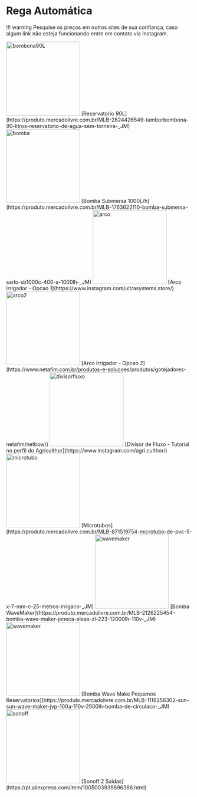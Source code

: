 # Rega Automática
!!! warning
    Pesquise os preços em outros sites de sua confiança, caso algum link não esteja funcionando entre em contato via Instagram.

<img src="../images/bombona.webp" alt="bombona90L" width="200"/>   
[Reservatorio 90L](https://produto.mercadolivre.com.br/MLB-2824426549-tamborbombona-90-litros-reservatorio-de-agua-sem-torneira-_JM)

<img src="../images/bomba.webp" alt="bomba" width="200"/>   
[Bomba Submersa 1000L/h](https://produto.mercadolivre.com.br/MLB-1763622110-bomba-submersa-sarlo-sb1000c-400-a-1000lh-_JM)

<img src="../images/arco.webp" alt="arco" width="200"/>   
[Arco Irrigador - Opcao 1](https://www.instagram.com/ultrasystems.store/)

<img src="../images/arco2.webp" alt="arco2" width="200"/>
[Arco Irrigador - Opcao 2](https://www.netafim.com.br/produtos-e-solucoes/produtos/gotejadores-netafim/netbow/)

<img src="../images/divisorfluxo.webp" alt="divisorfluxo" width="200"/>   
[Divisor de Fluxo - Tutorial no perfil do Agriculthor](https://www.instagram.com/agri.culthor/)

<img src="../images/microtubo.webp" alt="microtubo" width="200"/>   
[Microtubos](https://produto.mercadolivre.com.br/MLB-871519754-microtubo-de-pvc-5-x-7-mm-c-25-metros-irrigaco-_JM)

<img src="../images/wavemaker.webp" alt="wavemaker" width="200"/>   
[Bomba WaveMaker](https://produto.mercadolivre.com.br/MLB-2126225454-bomba-wave-maker-jeneca-aleas-zl-223-12000lh-110v-_JM)

<img src="../images/wavemaker2.webp" alt="wavemaker" width="200"/>   
[Bomba Wave Make Pequenos Reservatorios](https://produto.mercadolivre.com.br/MLB-1116256302-sun-sun-wave-maker-jvp-100a-110v-2500lh-bomba-de-circulaco-_JM)

<img src="../images/sonoff.webp" alt="sonoff" width="200"/>   
[Sonoff 2 Saidas](https://pt.aliexpress.com/item/1005003939896366.html)